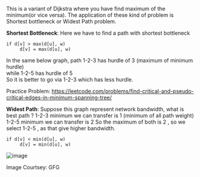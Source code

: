 This is a variant of Dijkstra where you have find maximum of the minimum(or vice versa).
The application of these kind of problem is Shortest bottleneck or Widest Path problem.

**Shortest Bottleneck**:
Here we have to find a path with shortest bottleneck
```
if d[v] > max(d[u], w) 
     d[v] = max(d[u], w) 
```
In the same below graph, path 1-2-3 has hurdle of 3 (maximum of minimum hurdle)  
while 1-2-5 has hurdle of 5  
So it is better to go via 1-2-3 which has less hurdle.  

Practice Problem: https://leetcode.com/problems/find-critical-and-pseudo-critical-edges-in-minimum-spanning-tree/

**Widest Path**:
Suppose this graph represent network bandwidth, what is best path ?
1-2-3 minimum we can transfer is 1 (minimum of all path weight) 
1-2-5 minimum we can transfer is 2
So the maximum of both is 2 , so we select 1-2-5 , as that give higher bandwidth.
```
if d[v] < min(d[u], w) 
     d[v] = min(d[u], w) 
```
![image](https://github.com/c0D3M/Graph_Algorithms/assets/20656683/f417be3c-390b-4c28-8489-0580170b0e07)

Image Courtsey: GFG
